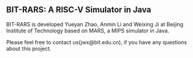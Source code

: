 <H2>BIT-RARS: A RISC-V Simulator in Java </H2>

<P>BIT-RARS is developed Yueyan Zhao, Anmin Li and Weixing Ji at Beijing Institute of Technology based on MARS, a MIPS simulator in Java.


<P>Please feel free to contact us(jwx@bit.edu.cn), if you have any questions about this project.

